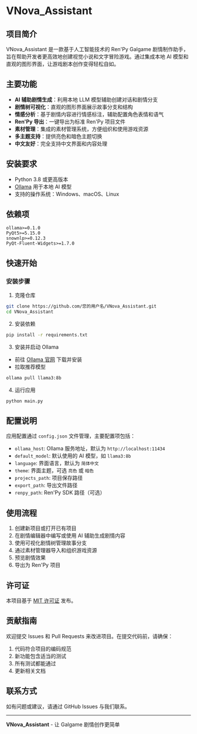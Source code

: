 # VNova_Assistant

## 项目简介

VNova_Assistant 是一款基于人工智能技术的 Ren'Py Galgame 剧情制作助手，旨在帮助开发者更高效地创建视觉小说和文字冒险游戏。通过集成本地 AI 模型和直观的图形界面，让游戏剧本创作变得轻松自如。

## 主要功能

- **AI 辅助剧情生成**：利用本地 LLM 模型辅助创建对话和剧情分支
- **剧情树可视化**：直观的图形界面展示故事分支和结构
- **情感分析**：基于剧情内容进行情感标注，辅助配置角色表情和语气
- **Ren'Py 导出**：一键导出为标准 Ren'Py 项目文件
- **素材管理**：集成的素材管理系统，方便组织和使用游戏资源
- **多主题支持**：提供亮色和暗色主题切换
- **中文友好**：完全支持中文界面和内容处理

## 安装要求

- Python 3.8 或更高版本
- [Ollama](https://ollama.ai/) 用于本地 AI 模型
- 支持的操作系统：Windows、macOS、Linux

## 依赖项

```
ollama>=0.1.0
PyQt5>=5.15.0
snownlp>=0.12.3
PyQt-Fluent-Widgets>=1.7.0
```

## 快速开始

### 安装步骤

1. 克隆仓库
```bash
git clone https://github.com/您的用户名/VNova_Assistant.git
cd VNova_Assistant
```

2. 安装依赖
```bash
pip install -r requirements.txt
```

3. 安装并启动 Ollama
- 前往 [Ollama 官网](https://ollama.ai/) 下载并安装
- 拉取推荐模型
```bash
ollama pull llama3:8b
```

4. 运行应用
```bash
python main.py
```

## 配置说明

应用配置通过 `config.json` 文件管理，主要配置项包括：

- `ollama_host`: Ollama 服务地址，默认为 `http://localhost:11434`
- `default_model`: 默认使用的 AI 模型，如 `llama3:8b`
- `language`: 界面语言，默认为 `简体中文`
- `theme`: 界面主题，可选 `亮色` 或 `暗色`
- `projects_path`: 项目保存路径
- `export_path`: 导出文件路径
- `renpy_path`: Ren'Py SDK 路径（可选）

## 使用流程

1. 创建新项目或打开已有项目
2. 在剧情编辑器中编写或使用 AI 辅助生成剧情内容
3. 使用可视化剧情树管理故事分支
4. 通过素材管理器导入和组织游戏资源
5. 预览剧情效果
6. 导出为 Ren'Py 项目

## 许可证

本项目基于 [MIT 许可证](LICENSE) 发布。

## 贡献指南

欢迎提交 Issues 和 Pull Requests 来改进项目。在提交代码前，请确保：

1. 代码符合项目的编码规范
2. 新功能包含适当的测试
3. 所有测试都能通过
4. 更新相关文档

## 联系方式

如有问题或建议，请通过 GitHub Issues 与我们联系。

---

**VNova_Assistant** - 让 Galgame 剧情创作更简单
